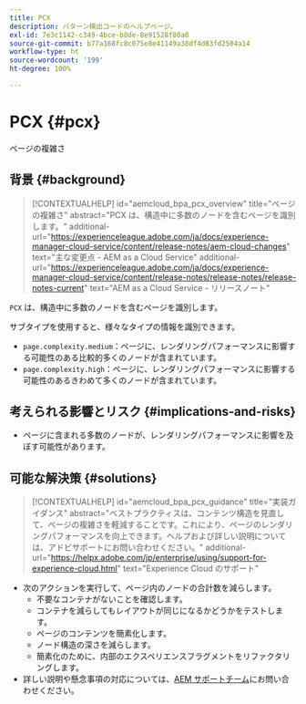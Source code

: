 ```yaml
---
title: PCX
description: パターン検出コードのヘルプページ。
exl-id: 7e3c1142-c349-4bce-b8de-8e91528f80a0
source-git-commit: b77a168fc8c075e8e41149a38df4d83fd2504a14
workflow-type: ht
source-wordcount: '199'
ht-degree: 100%

---
```


# PCX {#pcx}

ページの複雑さ

## 背景 {#background}

>[!CONTEXTUALHELP]
>id="aemcloud_bpa_pcx_overview"
>title="ページの複雑さ"
>abstract="PCX は、構造中に多数のノードを含むページを識別します。"
>additional-url="https://experienceleague.adobe.com/ja/docs/experience-manager-cloud-service/content/release-notes/aem-cloud-changes" text="主な変更点 - AEM as a Cloud Service"
>additional-url="https://experienceleague.adobe.com/ja/docs/experience-manager-cloud-service/content/release-notes/release-notes/release-notes-current" text="AEM as a Cloud Service - リリースノート"

`PCX` は、構造中に多数のノードを含むページを識別します。

サブタイプを使用すると、様々なタイプの情報を識別できます。

* `page.complexity.medium`：ページに、レンダリングパフォーマンスに影響する可能性のある比較的多くのノードが含まれています。
* `page.complexity.high`：ページに、レンダリングパフォーマンスに影響する可能性のあるきわめて多くのノードが含まれています。

## 考えられる影響とリスク {#implications-and-risks}

* ページに含まれる多数のノードが、レンダリングパフォーマンスに影響を及ぼす可能性があります。

## 可能な解決策 {#solutions}

>[!CONTEXTUALHELP]
>id="aemcloud_bpa_pcx_guidance"
>title="実装ガイダンス"
>abstract="ベストプラクティスは、コンテンツ構造を見直して、ページの複雑さを軽減することです。これにより、ページのレンダリングパフォーマンスを向上できます。ヘルプおよび詳しい説明については、アドビサポートにお問い合わせください。"
>additional-url="https://helpx.adobe.com/jp/enterprise/using/support-for-experience-cloud.html" text="Experience Cloud のサポート"

* 次のアクションを実行して、ページ内のノードの合計数を減らします。
   * 不要なコンテナがないことを確認します。
   * コンテナを減らしてもレイアウトが同じになるかどうかをテストします。
   * ページのコンテンツを簡素化します。
   * ノード構造の深さを減らします。
   * 簡素化のために、内部のエクスペリエンスフラグメントをリファクタリングします。
* 詳しい説明や懸念事項の対応については、[AEM サポートチーム](https://helpx.adobe.com/jp/enterprise/using/support-for-experience-cloud.html)にお問い合わせください。
